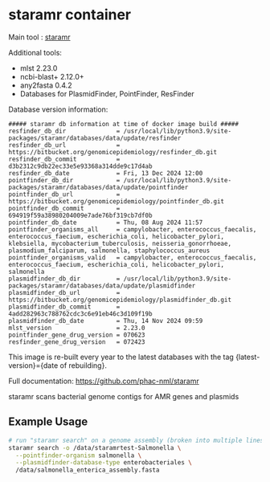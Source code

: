 # staramr container

Main tool : [staramr](https://github.com/phac-nml/staramr)

Additional tools:

- mlst 2.23.0
- ncbi-blast+ 2.12.0+
- any2fasta 0.4.2
- Databases for PlasmidFinder, PointFinder, ResFinder

Database version information:

```
##### staramr db information at time of docker image build #####
resfinder_db_dir              = /usr/local/lib/python3.9/site-packages/staramr/databases/data/update/resfinder
resfinder_db_url              = https://bitbucket.org/genomicepidemiology/resfinder_db.git
resfinder_db_commit           = d3b2312c9db22ec33e5e93368a314dde9c17d4ab
resfinder_db_date             = Fri, 13 Dec 2024 12:00
pointfinder_db_dir            = /usr/local/lib/python3.9/site-packages/staramr/databases/data/update/pointfinder
pointfinder_db_url            = https://bitbucket.org/genomicepidemiology/pointfinder_db.git
pointfinder_db_commit         = 694919f59a38980204009e7ade76bf319cb7df0b
pointfinder_db_date           = Thu, 08 Aug 2024 11:57
pointfinder_organisms_all     = campylobacter, enterococcus_faecalis, enterococcus_faecium, escherichia_coli, helicobacter_pylori, klebsiella, mycobacterium_tuberculosis, neisseria_gonorrhoeae, plasmodium_falciparum, salmonella, staphylococcus_aureus
pointfinder_organisms_valid   = campylobacter, enterococcus_faecalis, enterococcus_faecium, escherichia_coli, helicobacter_pylori, salmonella
plasmidfinder_db_dir          = /usr/local/lib/python3.9/site-packages/staramr/databases/data/update/plasmidfinder
plasmidfinder_db_url          = https://bitbucket.org/genomicepidemiology/plasmidfinder_db.git
plasmidfinder_db_commit       = 4add282963c788762cdc3c6e91eb46c3d109f19b
plasmidfinder_db_date         = Thu, 14 Nov 2024 09:59
mlst_version                  = 2.23.0
pointfinder_gene_drug_version = 070623
resfinder_gene_drug_version   = 072423
```

This image is re-built every year to the latest databases with the tag {latest-version}={date of rebuilding}.

Full documentation: https://github.com/phac-nml/staramr

staramr scans bacterial genome contigs for AMR genes and plasmids

## Example Usage

```bash
# run "staramr search" on a genome assembly (broken into multiple lines for readability)
staramr search -o /data/staramrtest-Salmonella \
  --pointfinder-organism salmonella \
  --plasmidfinder-database-type enterobacteriales \
  /data/salmonella_enterica_assembly.fasta
```
